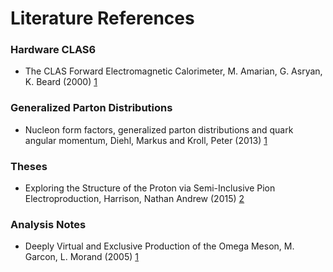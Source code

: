 # Literature References

### Hardware CLAS6
- The CLAS Forward Electromagnetic Calorimeter, M. Amarian, G. Asryan, K. Beard (2000) [1](https://www.jlab.org/Hall-B/pubs/ec_nim.ps)

### Generalized Parton Distributions
- Nucleon form factors, generalized parton distributions and quark angular momentum, Diehl, Markus and Kroll, Peter (2013) [1](https://arxiv.org/abs/1302.4604)

### Theses
- Exploring the Structure of the Proton via Semi-Inclusive Pion Electroproduction, Harrison, Nathan Andrew (2015) [2](https://www.jlab.org/Hall-B/general/thesis/Harrison_thesis.pdf)

### Analysis Notes
- Deeply Virtual and Exclusive Production of the Omega Meson, M. Garcon, L. Morand (2005) [1](https://www.worldscientific.com/doi/pdf/10.1142/S0217751X05023694)
